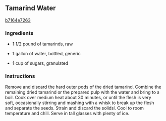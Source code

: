 ## Tamarind Water

[b7164e7263](http://www.foodnetwork.com/recipes/tamarind-water-recipe2.html)

### Ingredients

 - 1 1/2 pound of tamarinds, raw

 - 1 gallon of water, bottled, generic

 - 1 cup of sugars, granulated

### Instructions

Remove and discard the hard outer pods of the dried tamarind. Combine the remaining dried tamarind or the prepared pulp with the water and bring to a boil. Cook over medium heat about 30 minutes, or until the flesh is very soft, occasionally stirring and mashing with a whisk to break up the flesh and separate the seeds. Strain and discard the solidsl. Cool to room temperature and chill. Serve in tall glasses with plenty of ice.
